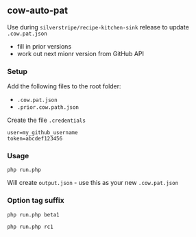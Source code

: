 ## cow-auto-pat

Use during `silverstripe/recipe-kitchen-sink` release to update `.cow.pat.json`
- fill in prior versions
- work out next mionr version from GitHub API

### Setup

Add the following files to the root folder:
- `.cow.pat.json`
- `.prior.cow.path.json`

Create the file `.credentials`
```
user=my_github_username
token=abcdef123456
```

### Usage
`php run.php`

Will create `output.json` - use this as your new `.cow.pat.json`

### Option tag suffix

`php run.php beta1`

`php run.php rc1`



